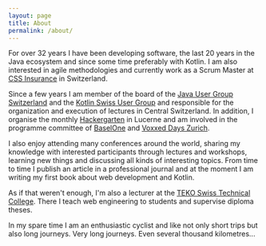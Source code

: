 ```yaml
---
layout: page
title: About
permalink: /about/
---
```


For over 32 years I have been developing software, the last 20 years in the Java ecosystem and since some time preferably with Kotlin. I am also interested in agile methodologies and currently work as a Scrum Master at [CSS Insurance](https://www.css.ch/) in Switzerland.

Since a few years I am member of the board of the [Java User Group Switzerland](https://www.jug.ch/) and the [Kotlin Swiss User Group](https://www.meetup.com/Kotlin-Swiss-User-Group/) and responsible for the organization and execution of lectures in Central Switzerland. In addition, I organise the monthly [Hackergarten](http://hackergarten.net/) in Lucerne and am involved in the programme committee of [BaselOne](https://baselone.ch/) and [Voxxed Days Zurich](https://voxxeddays.com/zurich/).

I also enjoy attending many conferences around the world, sharing my knowledge with interested participants through lectures and workshops, learning new things and discussing all kinds of interesting topics. From time to time I publish an article in a professional journal and at the moment I am writing my first book about web development and Kotlin.

As if that weren't enough, I'm also a lecturer at the [TEKO Swiss Technical College](https://www.teko.ch/de). There I teach web engineering to students and supervise diploma theses.

In my spare time I am an enthusiastic cyclist and like not only short trips but also long journeys. Very long journeys. Even several thousand kilometres...
